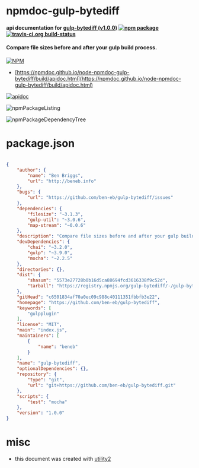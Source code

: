 # npmdoc-gulp-bytediff

#### api documentation for  [gulp-bytediff (v1.0.0)](https://github.com/ben-eb/gulp-bytediff)  [![npm package](https://img.shields.io/npm/v/npmdoc-gulp-bytediff.svg?style=flat-square)](https://www.npmjs.org/package/npmdoc-gulp-bytediff) [![travis-ci.org build-status](https://api.travis-ci.org/npmdoc/node-npmdoc-gulp-bytediff.svg)](https://travis-ci.org/npmdoc/node-npmdoc-gulp-bytediff)

#### Compare file sizes before and after your gulp build process.

[![NPM](https://nodei.co/npm/gulp-bytediff.png?downloads=true&downloadRank=true&stars=true)](https://www.npmjs.com/package/gulp-bytediff)

- [https://npmdoc.github.io/node-npmdoc-gulp-bytediff/build/apidoc.html](https://npmdoc.github.io/node-npmdoc-gulp-bytediff/build/apidoc.html)

[![apidoc](https://npmdoc.github.io/node-npmdoc-gulp-bytediff/build/screenCapture.buildCi.browser.%252Ftmp%252Fbuild%252Fapidoc.html.png)](https://npmdoc.github.io/node-npmdoc-gulp-bytediff/build/apidoc.html)

![npmPackageListing](https://npmdoc.github.io/node-npmdoc-gulp-bytediff/build/screenCapture.npmPackageListing.svg)

![npmPackageDependencyTree](https://npmdoc.github.io/node-npmdoc-gulp-bytediff/build/screenCapture.npmPackageDependencyTree.svg)



# package.json

```json

{
    "author": {
        "name": "Ben Briggs",
        "url": "http://beneb.info"
    },
    "bugs": {
        "url": "https://github.com/ben-eb/gulp-bytediff/issues"
    },
    "dependencies": {
        "filesize": "~3.1.3",
        "gulp-util": "~3.0.6",
        "map-stream": "~0.0.6"
    },
    "description": "Compare file sizes before and after your gulp build process.",
    "devDependencies": {
        "chai": "~3.2.0",
        "gulp": "~3.9.0",
        "mocha": "~2.2.5"
    },
    "directories": {},
    "dist": {
        "shasum": "5573e27728b0b16d5ca88694fcd3616338f9c52d",
        "tarball": "https://registry.npmjs.org/gulp-bytediff/-/gulp-bytediff-1.0.0.tgz"
    },
    "gitHead": "c6501834af70a0ec09c988c40111351fbbfb3e22",
    "homepage": "https://github.com/ben-eb/gulp-bytediff",
    "keywords": [
        "gulpplugin"
    ],
    "license": "MIT",
    "main": "index.js",
    "maintainers": [
        {
            "name": "beneb"
        }
    ],
    "name": "gulp-bytediff",
    "optionalDependencies": {},
    "repository": {
        "type": "git",
        "url": "git+https://github.com/ben-eb/gulp-bytediff.git"
    },
    "scripts": {
        "test": "mocha"
    },
    "version": "1.0.0"
}
```



# misc
- this document was created with [utility2](https://github.com/kaizhu256/node-utility2)
